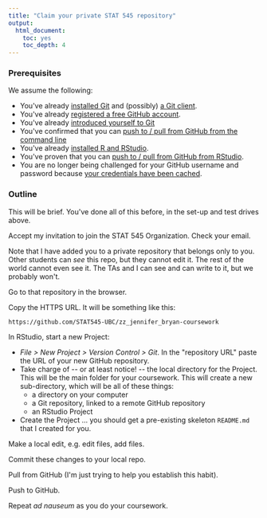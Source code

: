 ```yaml
---
title: "Claim your private STAT 545 repository"
output:
  html_document:
    toc: yes
    toc_depth: 4
---
```


### Prerequisites

We assume the following: 

  * You've already [installed Git](git01_git-install.html) and (possibly) [a Git client](git02_git-clients.html).
  * You've already [registered a free GitHub account](cm001_course-intro-sw-install-account-signup.html#register-a-github-account).
  * You've already [introduced yourself to Git](git04_introduce-self-to-git.html)
  * You've confirmed that you can [push to / pull from GitHub from the command line](git05_github-connection.html)
  * You've already [installed R and RStudio](block000_r-rstudio-install.html).
  * You've proven that you can [push to / pull from GitHub from RStudio](git07_git-github-rstudio.html).
  * You are no longer being challenged for your GitHub username and password because [your credentials have been cached](git06_credential-caching.html).

### Outline

This will be brief. You've done all of this before, in the set-up and test drives above.

Accept my invitation to join the STAT 545 Organization. Check your email.

Note that I have added you to a private repository that belongs only to you. Other students can *see* this repo, but they cannot edit it. The rest of the world cannot even see it. The TAs and I can see and can write to it, but we probably won't.

Go to that repository in the browser.

Copy the HTTPS URL. It will be something like this:

```
https://github.com/STAT545-UBC/zz_jennifer_bryan-coursework
```

In RStudio, start a new Project:

  * *File > New Project > Version Control > Git*. In the "repository URL" paste the URL of your new GitHub repository.
  * Take charge of -- or at least notice! -- the local directory for the Project. This will be the main folder for your coursework. This will create a new sub-directory, which will be all of these things:
    - a directory on your computer
    - a Git repository, linked to a remote GitHub repository
    - an RStudio Project
  * Create the Project ... you should get a pre-existing skeleton `README.md` that I created for you.

Make a local edit, e.g. edit files, add files.

Commit these changes to your local repo.

Pull from GitHub (I'm just trying to help you establish this habit).

Push to GitHub.

Repeat *ad nauseum* as you do your coursework.